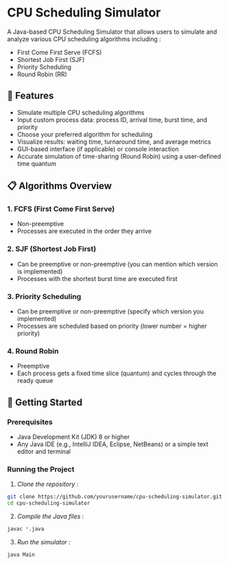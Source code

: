 # CPU Scheduling Simulator

A Java-based CPU Scheduling Simulator that allows users to simulate and analyze various CPU scheduling algorithms including :

   - First Come First Serve (FCFS)
   - Shortest Job First (SJF)
   - Priority Scheduling
   - Round Robin (RR)

## 🧠 Features

- Simulate multiple CPU scheduling algorithms
- Input custom process data: process ID, arrival time, burst time, and priority
- Choose your preferred algorithm for scheduling
- Visualize results: waiting time, turnaround time, and average metrics
- GUI-based interface (if applicable) or console interaction
- Accurate simulation of time-sharing (Round Robin) using a user-defined time quantum

## 📋 Algorithms Overview

### 1. FCFS (First Come First Serve)
- Non-preemptive
- Processes are executed in the order they arrive

### 2. SJF (Shortest Job First)
- Can be preemptive or non-preemptive (you can mention which version is implemented)
- Processes with the shortest burst time are executed first

### 3. Priority Scheduling
- Can be preemptive or non-preemptive (specify which version you implemented)
- Processes are scheduled based on priority (lower number = higher priority)

### 4. Round Robin
- Preemptive
- Each process gets a fixed time slice (quantum) and cycles through the ready queue

## 🚀 Getting Started

### Prerequisites

- Java Development Kit (JDK) 8 or higher
- Any Java IDE (e.g., IntelliJ IDEA, Eclipse, NetBeans) or a simple text editor and terminal

### Running the Project

1. *Clone the repository :*
```bash
git clone https://github.com/yourusername/cpu-scheduling-simulator.git
cd cpu-scheduling-simulator
```
2. *Compile the Java files :*
```bash
javac *.java
```
3. *Run the simulator :*
```
java Main
```

